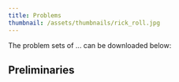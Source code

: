 ```yaml
---
title: Problems
thumbnail: /assets/thumbnails/rick_roll.jpg
---
```


The problem sets of ... can be downloaded below:

## Preliminaries

<!-- ## BAPC 2024 -->
